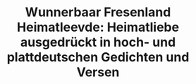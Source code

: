 ---
title: "Wunnerbaar Fresenland Heimatleevde: Heimatliebe ausgedrückt in hoch- und plattdeutschen Gedichten und Versen"
subtitle: 
link: https://www.amazon.de/Wunnerbaar-Fresenland-Heimatleevde-Heimatliebe-plattdeutschen/dp/3755713284/ref=sr_1_1?__mk_de_DE=%C3%85M%C3%85%C5%BD%C3%95%C3%91&keywords=siegfried+klock&qid=1638055704&sr=8-1
description: Lorem ipsum dolor sit amet, consectetur adipiscing elit. Pellentesque diam neque, suscipit sit amet accumsan non, tempus nec dui. Mauris metus est, tempor sed sem sed, posuere dictum arcu. Praesent cursus eros quis placerat facilisis. Phasellus lobortis eget libero nec aliquet. Fusce dolor ex, rutrum eu diam a, venenatis rhoncus purus. Maecenas pretium orci id dolor dignissim, nec imperdiet libero ultricies. Nullam ornare iaculis cursus. Duis in tortor porta odio hendrerit tristique. Donec non arcu magna. Duis ac scelerisque mi, at malesuada diam. Nam tempus efficitur tellus sit amet bibendum.
image: cover_poems.png
position: 2
---